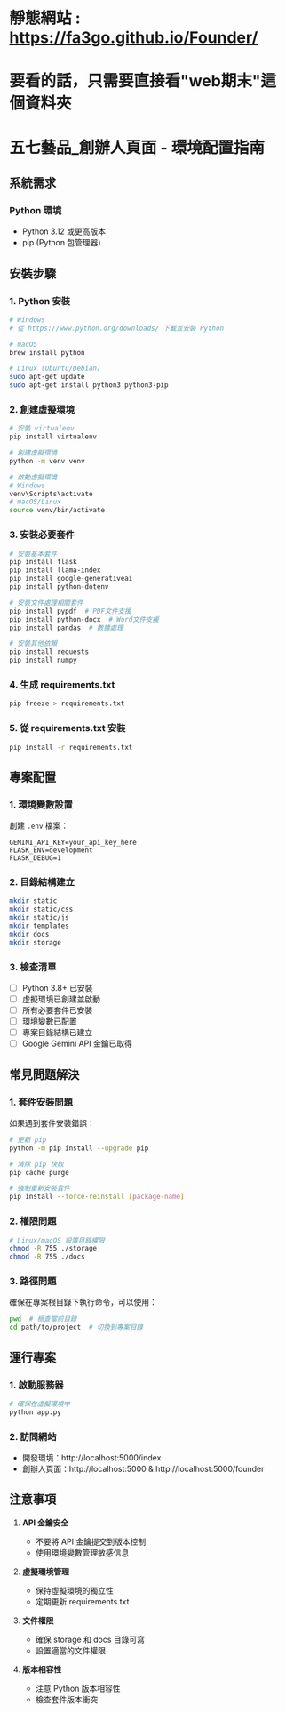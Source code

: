 # 靜態網站 : https://fa3go.github.io/Founder/
# 要看的話，只需要直接看"web期末"這個資料夾
# 五七藝品_創辦人頁面 - 環境配置指南

## 系統需求

### Python 環境
- Python 3.12 或更高版本
- pip (Python 包管理器)


## 安裝步驟

### 1. Python 安裝
```bash
# Windows
# 從 https://www.python.org/downloads/ 下載並安裝 Python

# macOS
brew install python

# Linux (Ubuntu/Debian)
sudo apt-get update
sudo apt-get install python3 python3-pip
```

### 2. 創建虛擬環境
```bash
# 安裝 virtualenv
pip install virtualenv

# 創建虛擬環境
python -m venv venv

# 啟動虛擬環境
# Windows
venv\Scripts\activate
# macOS/Linux
source venv/bin/activate
```

### 3. 安裝必要套件
```bash
# 安裝基本套件
pip install flask
pip install llama-index
pip install google-generativeai
pip install python-dotenv

# 安裝文件處理相關套件
pip install pypdf  # PDF文件支援
pip install python-docx  # Word文件支援
pip install pandas  # 數據處理

# 安裝其他依賴
pip install requests
pip install numpy
```

### 4. 生成 requirements.txt
```bash
pip freeze > requirements.txt
```

### 5. 從 requirements.txt 安裝
```bash
pip install -r requirements.txt
```

## 專案配置

### 1. 環境變數設置
創建 `.env` 檔案：
```env
GEMINI_API_KEY=your_api_key_here
FLASK_ENV=development
FLASK_DEBUG=1
```

### 2. 目錄結構建立
```bash
mkdir static
mkdir static/css
mkdir static/js
mkdir templates
mkdir docs
mkdir storage
```

### 3. 檢查清單
- [ ] Python 3.8+ 已安裝
- [ ] 虛擬環境已創建並啟動
- [ ] 所有必要套件已安裝
- [ ] 環境變數已配置
- [ ] 專案目錄結構已建立
- [ ] Google Gemini API 金鑰已取得

## 常見問題解決

### 1. 套件安裝問題
如果遇到套件安裝錯誤：
```bash
# 更新 pip
python -m pip install --upgrade pip

# 清除 pip 快取
pip cache purge

# 強制重新安裝套件
pip install --force-reinstall [package-name]
```

### 2. 權限問題
```bash
# Linux/macOS 設置目錄權限
chmod -R 755 ./storage
chmod -R 755 ./docs
```

### 3. 路徑問題
確保在專案根目錄下執行命令，可以使用：
```bash
pwd  # 檢查當前目錄
cd path/to/project  # 切換到專案目錄
```

## 運行專案

### 1. 啟動服務器
```bash
# 確保在虛擬環境中
python app.py
```

### 2. 訪問網站
- 開發環境：http://localhost:5000/index
- 創辦人頁面：http://localhost:5000 & http://localhost:5000/founder

## 注意事項

1. **API 金鑰安全**
   - 不要將 API 金鑰提交到版本控制
   - 使用環境變數管理敏感信息

2. **虛擬環境管理**
   - 保持虛擬環境的獨立性
   - 定期更新 requirements.txt

3. **文件權限**
   - 確保 storage 和 docs 目錄可寫
   - 設置適當的文件權限

4. **版本相容性**
   - 注意 Python 版本相容性
   - 檢查套件版本衝突
